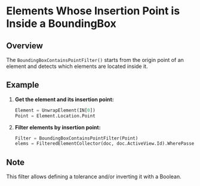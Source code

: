 # Elements Whose Insertion Point is Inside a BoundingBox

## Overview
The `BoundingBoxContainsPointFilter()` starts from the origin point of an element and detects which elements are located inside it.

## Example
1. **Get the element and its insertion point:**
    ```python
    Element = UnwrapElement(IN[0])
    Point = Element.Location.Point
    ```

2. **Filter elements by insertion point:**
    ```python
    Filter = BoundingBoxContainsPointFilter(Point)
    elems = FilteredElementCollector(doc, doc.ActiveView.Id).WherePasses(Filter).ToElements()
    ```

## Note
This filter allows defining a tolerance and/or inverting it with a Boolean.
